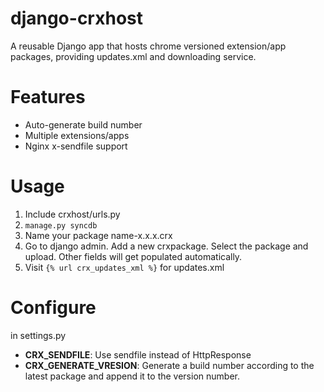 django-crxhost
==============

A reusable Django app that hosts chrome versioned extension/app packages, providing updates.xml and downloading service.


Features
========

* Auto-generate build number
* Multiple extensions/apps
* Nginx x-sendfile support

Usage
=====

1. Include crxhost/urls.py
2. `manage.py syncdb`
3. Name your package name-x.x.x.crx
4. Go to django admin. Add a new crxpackage. Select the package and upload. Other fields will get populated automatically.
5. Visit `{% url crx_updates_xml %}` for updates.xml

Configure
=========

in settings.py

* **CRX_SENDFILE**: Use sendfile instead of HttpResponse
* **CRX_GENERATE_VRESION**: Generate a build number according to the latest package and append it to the version number.

